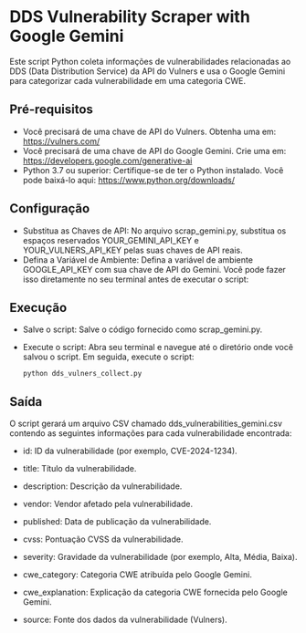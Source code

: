 # DDS Vulnerability Scraper with Google Gemini

Este script Python coleta informações de vulnerabilidades relacionadas ao DDS (Data Distribution Service) da API do Vulners e usa o Google Gemini para categorizar cada vulnerabilidade em uma categoria CWE.


## Pré-requisitos

- Você precisará de uma chave de API do Vulners. Obtenha uma em: https://vulners.com/
- Você precisará de uma chave de API do Google Gemini. Crie uma em: https://developers.google.com/generative-ai
- Python 3.7 ou superior: Certifique-se de ter o Python instalado. Você pode baixá-lo aqui: https://www.python.org/downloads/


## Configuração

- Substitua as Chaves de API: No arquivo scrap_gemini.py, substitua os espaços reservados YOUR_GEMINI_API_KEY e YOUR_VULNERS_API_KEY pelas suas chaves de API reais.
- Defina a Variável de Ambiente: Defina a variável de ambiente GOOGLE_API_KEY com sua chave de API do Gemini. Você pode fazer isso diretamente no seu terminal antes de executar o script:




## Execução

- Salve o script: Salve o código fornecido como scrap_gemini.py.
- Execute o script: Abra seu terminal e navegue até o diretório onde você salvou o script. Em seguida, execute o script:
   
    ~~~
    python dds_vulners_collect.py
    ~~~


## Saída

O script gerará um arquivo CSV chamado dds_vulnerabilities_gemini.csv contendo as seguintes informações para cada vulnerabilidade encontrada:



- id: ID da vulnerabilidade (por exemplo, CVE-2024-1234).

- title: Título da vulnerabilidade.

- description: Descrição da vulnerabilidade.

- vendor: Vendor afetado pela vulnerabilidade.

- published: Data de publicação da vulnerabilidade.

- cvss: Pontuação CVSS da vulnerabilidade.

- severity: Gravidade da vulnerabilidade (por exemplo, Alta, Média, Baixa).

- cwe_category: Categoria CWE atribuída pelo Google Gemini.

- cwe_explanation: Explicação da categoria CWE fornecida pelo Google Gemini.

- source: Fonte dos dados da vulnerabilidade (Vulners).
